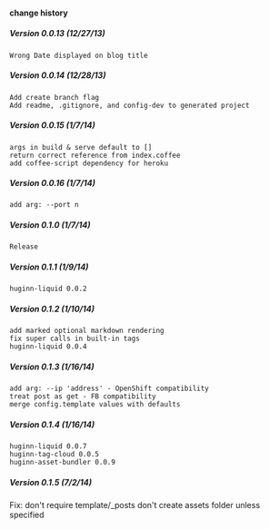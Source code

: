 #### change history
##### Version 0.0.13 (12/27/13)
    Wrong Date displayed on blog title
##### Version 0.0.14 (12/28/13)
    Add create branch flag
    Add readme, .gitignore, and config-dev to generated project
##### Version 0.0.15 (1/7/14)
    args in build & serve default to []
    return correct reference from index.coffee
    add coffee-script dependency for heroku
##### Version 0.0.16 (1/7/14)
    add arg: --port n
##### Version 0.1.0 (1/7/14)
    Release
##### Version 0.1.1 (1/9/14)
    huginn-liquid 0.0.2
##### Version 0.1.2 (1/10/14)
    add marked optional markdown rendering
    fix super calls in built-in tags
    huginn-liquid 0.0.4
##### Version 0.1.3 (1/16/14)
    add arg: --ip 'address' - OpenShift compatibility
    treat post as get - FB compatibility
    merge config.template values with defaults
##### Version 0.1.4 (1/16/14)
    huginn-liquid 0.0.7
    huginn-tag-cloud 0.0.5
    huginn-asset-bundler 0.0.9
##### Version 0.1.5 (7/2/14)
  Fix:
    don't require template/_posts
    don't create assets folder unless specified

